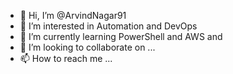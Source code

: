 - 👋 Hi, I’m @ArvindNagar91
- 👀 I’m interested in Automation and DevOps
- 🌱 I’m currently learning PowerShell and AWS and 
- 💞️ I’m looking to collaborate on ...
- 📫 How to reach me ...

<!---
ArvindNagar91/ArvindNagar91 is a ✨ special ✨ repository because its `README.md` (this file) appears on your GitHub profile.
You can click the Preview link to take a look at your changes.
--->
